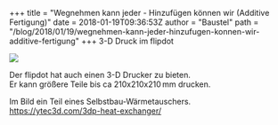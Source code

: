 +++
title = "Wegnehmen kann jeder - Hinzufügen können wir (Additive Fertigung)"
date = 2018-01-19T09:36:53Z
author = "Baustel"
path = "/blog/2018/01/19/wegnehmen-kann-jeder-hinzufugen-konnen-wir-additive-fertigung"
+++
3-D Druck im flipdot

[![](/media/IMG_20180117_12263901.serendipityThumb.jpg)](/media/IMG_20180117_12263901.jpg)

Der flipdot hat auch einen 3-D Drucker zu bieten.  
Er kann größere Teile bis ca 210x210x210 mm drucken.

Im Bild ein Teil eines Selbstbau-Wärmetauschers.  
https://ytec3d.com/3dp-heat-exchanger/
